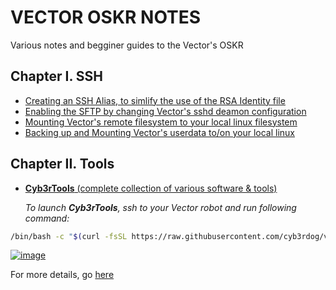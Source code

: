# VECTOR OSKR NOTES
Various notes and begginer guides to the Vector's OSKR

## Chapter I. SSH

- [Creating an SSH Alias, to simlify the use of the RSA Identity file](https://github.com/cyb3rdog/vector-oskr-notes/blob/main/vector-ssh_alias.md)
- [Enabling the SFTP by changing Vector's sshd deamon configuration](https://github.com/cyb3rdog/vector-oskr-notes/blob/main/vector-sftp.md)
- [Mounting Vector's remote filesystem to your local linux filesystem](https://github.com/cyb3rdog/vector-oskr-notes/blob/main/vector-sshfs.md)
- [Backing up and Mounting Vector's userdata to/on your local linux](https://github.com/cyb3rdog/vector-oskr-notes/blob/main/vector-data.md)

## Chapter II. Tools

- [**Cyb3rTools** (complete collection of various software & tools)](https://github.com/cyb3rdog/vector-oskr-notes/blob/main/packages/README.md)

  *To launch **Cyb3rTools**, ssh to your Vector robot and run following command:*
```sh
/bin/bash -c "$(curl -fsSL https://raw.githubusercontent.com/cyb3rdog/vector-oskr-notes/main/scripts/cyb3rtools.sh)"
```
[![image](https://user-images.githubusercontent.com/12493945/124993817-2e5acd00-e045-11eb-9620-10239fa1b7c8.png)](https://github.com/cyb3rdog/vector-oskr-notes/blob/main/packages/README.md)

For more details, go [here](https://github.com/cyb3rdog/vector-oskr-notes/blob/main/packages/README.md)

